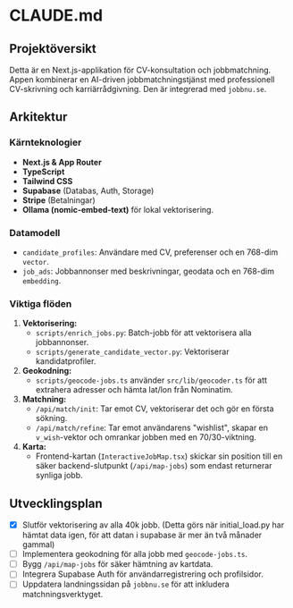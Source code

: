 # CLAUDE.md

## Projektöversikt

Detta är en Next.js-applikation för CV-konsultation och jobbmatchning. Appen kombinerar en AI-driven jobbmatchningstjänst med professionell CV-skrivning och karriärrådgivning. Den är integrerad med `jobbnu.se`.

## Arkitektur

### Kärnteknologier
- **Next.js & App Router**
- **TypeScript**
- **Tailwind CSS**
- **Supabase** (Databas, Auth, Storage)
- **Stripe** (Betalningar)
- **Ollama (nomic-embed-text)** för lokal vektorisering.

### Datamodell
- `candidate_profiles`: Användare med CV, preferenser och en 768-dim `vector`.
- `job_ads`: Jobbannonser med beskrivningar, geodata och en 768-dim `embedding`.

### Viktiga flöden
1.  **Vektorisering:**
    -   `scripts/enrich_jobs.py`: Batch-jobb för att vektorisera alla jobbannonser.
    -   `scripts/generate_candidate_vector.py`: Vektoriserar kandidatprofiler.
2.  **Geokodning:**
    -   `scripts/geocode-jobs.ts` använder `src/lib/geocoder.ts` för att extrahera adresser och hämta lat/lon från Nominatim.
3.  **Matchning:**
    -   `/api/match/init`: Tar emot CV, vektoriserar det och gör en första sökning.
    -   `/api/match/refine`: Tar emot användarens "wishlist", skapar en `v_wish`-vektor och omrankar jobben med en 70/30-viktning.
4.  **Karta:**
    -   Frontend-kartan (`InteractiveJobMap.tsx`) skickar sin position till en säker backend-slutpunkt (`/api/map-jobs`) som endast returnerar synliga jobb.

## Utvecklingsplan
- [x] Slutför vektorisering av alla 40k jobb. (Detta görs när initial_load.py har hämtat data igen, för att datan i supabase är mer än två månader gammal)
- [ ] Implementera geokodning för alla jobb med `geocode-jobs.ts`.
- [ ] Bygg `/api/map-jobs` för säker hämtning av kartdata.
- [ ] Integrera Supabase Auth för användarregistrering och profilsidor.
- [ ] Uppdatera landningssidan på `jobbnu.se` för att inkludera matchningsverktyget.